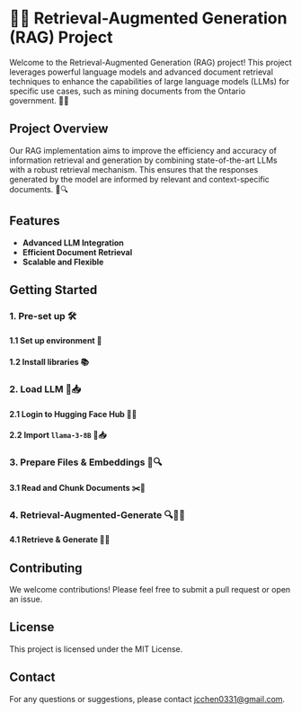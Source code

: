 # 🧠💡 Retrieval-Augmented Generation (RAG) Project

Welcome to the Retrieval-Augmented Generation (RAG) project! This project leverages powerful language models and advanced document retrieval techniques to enhance the capabilities of large language models (LLMs) for specific use cases, such as mining documents from the Ontario government. 🚀📄

## Project Overview

Our RAG implementation aims to improve the efficiency and accuracy of information retrieval and generation by combining state-of-the-art LLMs with a robust retrieval mechanism. This ensures that the responses generated by the model are informed by relevant and context-specific documents. 🤖🔍

## Features

- **Advanced LLM Integration**
- **Efficient Document Retrieval**
- **Scalable and Flexible**

## Getting Started

### 1. Pre-set up 🛠️

#### 1.1 Set up environment 🌿

#### 1.2 Install libraries 📚

### 2. Load LLM 🤖📥

#### 2.1 Login to Hugging Face Hub 🤗🔑

#### 2.2 Import `llama-3-8B` 🦙📥

### 3. Prepare Files & Embeddings 📄🔍

#### 3.1 Read and Chunk Documents ✂️📄

### 4. Retrieval-Augmented-Generate 🔍🧠💡

#### 4.1 Retrieve & Generate 🔎🤖

## Contributing

We welcome contributions! Please feel free to submit a pull request or open an issue.

## License

This project is licensed under the MIT License.

## Contact

For any questions or suggestions, please contact [jcchen0331@gmail.com](mailto:jcchen0331@gmail.com).
